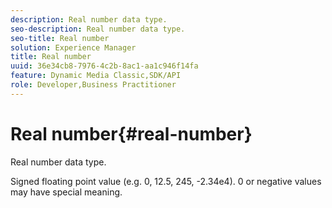 ```yaml
---
description: Real number data type.
seo-description: Real number data type.
seo-title: Real number
solution: Experience Manager
title: Real number
uuid: 36e34cb8-7976-4c2b-8ac1-aa1c946f14fa
feature: Dynamic Media Classic,SDK/API
role: Developer,Business Practitioner
---
```


# Real number{#real-number}

Real number data type.

 Signed floating point value (e.g. 0, 12.5, 245, -2.34e4). 0 or negative values may have special meaning. 
